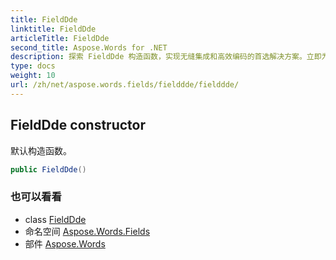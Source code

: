 ```yaml
---
title: FieldDde
linktitle: FieldDde
articleTitle: FieldDde
second_title: Aspose.Words for .NET
description: 探索 FieldDde 构造函数，实现无缝集成和高效编码的首选解决方案。立即为您的项目解锁强大功能！
type: docs
weight: 10
url: /zh/net/aspose.words.fields/fielddde/fielddde/
---
```

## FieldDde constructor

默认构造函数。

```csharp
public FieldDde()
```

### 也可以看看

* class [FieldDde](../)
* 命名空间 [Aspose.Words.Fields](../../../aspose.words.fields/)
* 部件 [Aspose.Words](../../../)
